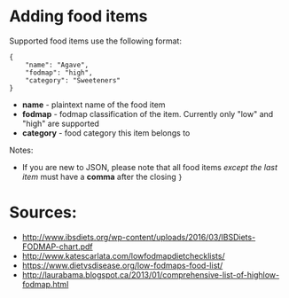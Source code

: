 # Adding food items

Supported food items use the following format:

    {
        "name": "Agave",
        "fodmap": "high",
        "category": "Sweeteners"
    }
    
* **name** - plaintext name of the food item
* **fodmap** - fodmap classification of the item. Currently only "low" and "high" are supported
* **category** - food category this item belongs to

Notes:

* If you are new to JSON, please note that all food items *except the last item* must have a **comma** after the closing `}`


# Sources: 

* http://www.ibsdiets.org/wp-content/uploads/2016/03/IBSDiets-FODMAP-chart.pdf
* http://www.katescarlata.com/lowfodmapdietchecklists/
* https://www.dietvsdisease.org/low-fodmaps-food-list/
* http://laurabama.blogspot.ca/2013/01/comprehensive-list-of-highlow-fodmap.html
